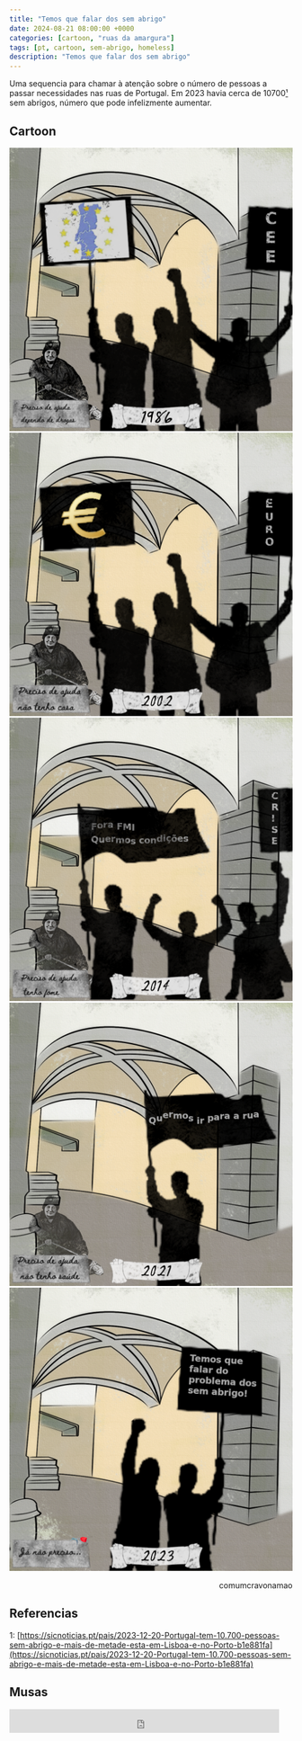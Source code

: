 ```yaml
---
title: "Temos que falar dos sem abrigo"
date: 2024-08-21 08:00:00 +0000
categories: [cartoon, "ruas da amargura"]
tags: [pt, cartoon, sem-abrigo, homeless]
description: "Temos que falar dos sem abrigo"
---
```


Uma sequencia para chamar à atenção sobre o número de pessoas a passar necessidades nas ruas de Portugal.
Em 2023 havia cerca de 10700[¹] sem abrigos, número que pode infelizmente aumentar.

## Cartoon

![evolução-dos-sem-abrigo-em-portugal_cee](/assets/images/evolução-dos-sem-abrigo-em-portugal_cee.png)
![evolução-dos-sem-abrigo-em-portugal_euros](/assets/images/evolução-dos-sem-abrigo-em-portugal_euros.png)
![evolução-dos-sem-abrigo-em-portugal_fmi](/assets/images/evolução-dos-sem-abrigo-em-portugal_fmi.png)
![evolução-dos-sem-abrigo-em-portugal_covid](/assets/images/evolução-dos-sem-abrigo-em-portugal_covid.png)
![evolução-dos-sem-abrigo-em-portugal_fim](/assets/images/evolução-dos-sem-abrigo-em-portugal_fim.png)
<p style="text-align:right">comumcravonamao</p>

## Referencias

1: [https://sicnoticias.pt/pais/2023-12-20-Portugal-tem-10.700-pessoas-sem-abrigo-e-mais-de-metade-esta-em-Lisboa-e-no-Porto-b1e881fa](https://sicnoticias.pt/pais/2023-12-20-Portugal-tem-10.700-pessoas-sem-abrigo-e-mais-de-metade-esta-em-Lisboa-e-no-Porto-b1e881fa)

[¹]: https://sicnoticias.pt/pais/2023-12-20-Portugal-tem-10.700-pessoas-sem-abrigo-e-mais-de-metade-esta-em-Lisboa-e-no-Porto-b1e881fa

## Musas

<iframe style="border: 0; width: 480px; height: 42px;" src="https://bandcamp.com/EmbeddedPlayer/album=1404691174/size=small/bgcol=333333/linkcol=0f91ff/transparent=true/" seamless><a href="https://rastilho.bandcamp.com/album/o-ltimo-p-r-do-sol">O último pôr do sol by Viralata</a></iframe>
